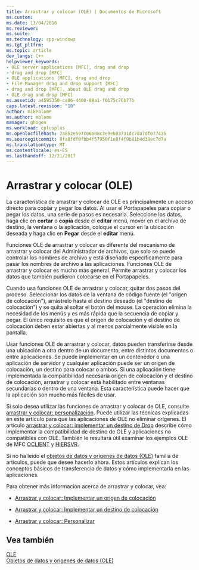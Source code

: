 ```yaml
---
title: Arrastrar y colocar (OLE) | Documentos de Microsoft
ms.custom: 
ms.date: 11/04/2016
ms.reviewer: 
ms.suite: 
ms.technology: cpp-windows
ms.tgt_pltfrm: 
ms.topic: article
dev_langs: C++
helpviewer_keywords:
- OLE server applications [MFC], drag and drop
- drag and drop [MFC]
- OLE applications [MFC], drag and drop
- File Manager drag and drop support [MFC]
- drag and drop [MFC], about OLE drag and drop
- OLE drag and drop [MFC]
ms.assetid: a4595350-ca06-4400-88a1-f0175c76b77b
caps.latest.revision: "10"
author: mikeblome
ms.author: mblome
manager: ghogen
ms.workload: cplusplus
ms.openlocfilehash: 2a852e597c06a08c3e9eb83731dc7da7df077435
ms.sourcegitcommit: 8fa8fdf0fbb4f57950f1e8f4f9b81b4d39ec7d7a
ms.translationtype: MT
ms.contentlocale: es-ES
ms.lasthandoff: 12/21/2017
---
```

# <a name="drag-and-drop-ole"></a>Arrastrar y colocar (OLE)
La característica de arrastrar y colocar de OLE es principalmente un acceso directo para copiar y pegar los datos. Al usar el Portapapeles para copiar o pegar los datos, una serie de pasos es necesaria. Seleccione los datos, haga clic en **cortar** o **copia** desde el **editar** menú, mover en el archivo de destino, la ventana o la aplicación, coloque el cursor en la ubicación deseada y haga clic en **Pegar** desde el **editar** menú.  
  
 Funciones OLE de arrastrar y colocar es diferente del mecanismo de arrastrar y colocar del Administrador de archivos, que solo se puede controlar los nombres de archivo y está diseñado específicamente para pasar los nombres de archivo a las aplicaciones. Funciones OLE de arrastrar y colocar es mucho más general. Permite arrastrar y colocar los datos que también pudieron colocarse en el Portapapeles.  
  
 Cuando usa funciones OLE de arrastrar y colocar, quitar dos pasos del proceso. Seleccionar los datos de la ventana de código fuente (el "origen de colocación"), arrástrelo hasta el destino deseado (el "destino de colocación") y se quita al soltar el botón del mouse. La operación elimina la necesidad de los menús y es más rápida que la secuencia de copiar y pegar. El único requisito es que el origen de colocación y el destino de colocación deben estar abiertas y al menos parcialmente visible en la pantalla.  
  
 Usar funciones OLE de arrastrar y colocar, datos pueden transferirse desde una ubicación a otra dentro de un documento, entre distintos documentos o entre aplicaciones. Se puede implementar en un contenedor o una aplicación de servidor y cualquier aplicación puede ser un origen de colocación, un destino para colocar o ambos. Si una aplicación tiene implementada la compatibilidad necesaria origen de colocación y el destino de colocación, arrastrar y colocar está habilitado entre ventanas secundarias o dentro de una ventana. Esta característica puede hacer que la aplicación son mucho más fáciles de usar.  
  
 Si solo desea utilizar las funciones de arrastrar y colocar de OLE, consulte [arrastrar y colocar: personalización](../mfc/drag-and-drop-customizing.md). Puede utilizar las técnicas explicadas en este artículo para que las aplicaciones de OLE no eliminar orígenes. El artículo [arrastrar y colocar: implementar un destino de Drop](../mfc/drag-and-drop-implementing-a-drop-target.md) describe cómo implementar la compatibilidad de destino de OLE y aplicaciones no compatibles con OLE. También le resultará útil examinar los ejemplos OLE de MFC [OCLIENT](../visual-cpp-samples.md) y [HIERSVR](../visual-cpp-samples.md).  
  
 Si no ha leído el [objetos de datos y orígenes de datos (OLE)](../mfc/data-objects-and-data-sources-ole.md) familia de artículos, puede que desee hacerlo ahora. Estos artículos explican los conceptos básicos de transferencia de datos y cómo implementarla en las aplicaciones.  
  
 Para obtener más información acerca de arrastrar y colocar, vea:  
  
-   [Arrastrar y colocar: Implementar un origen de colocación](../mfc/drag-and-drop-implementing-a-drop-source.md)  
  
-   [Arrastrar y colocar: Implementar un destino de colocación](../mfc/drag-and-drop-implementing-a-drop-target.md)  
  
-   [Arrastrar y colocar: Personalizar](../mfc/drag-and-drop-customizing.md)  
  
## <a name="see-also"></a>Vea también  
 [OLE](../mfc/ole-in-mfc.md)   
 [Objetos de datos y orígenes de datos (OLE)](../mfc/data-objects-and-data-sources-ole.md)

